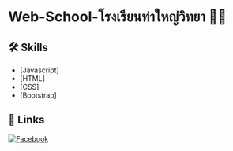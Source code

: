 # Web-School-โรงเรียนท่าใหญ่วิทยา 💖🏫

## 🛠 Skills

- [Javascript]
- [HTML]
- [CSS]
- [Bootstrap]

## 🔗 Links

[![Facebook](https://img.shields.io/badge/facebook-1877F2?style=for-the-badge&logo=facebook&logoColor=white)](https://web.facebook.com/profile.php?id=100057443559309)
